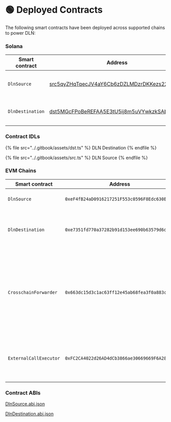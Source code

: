 # 🟢 Deployed Contracts

The following smart contracts have been deployed across supported chains to power DLN:

### Solana <a href="#solana" id="solana"></a>

| Smart contract   | Address                                                                                                               | Description                           |
| ---------------- | --------------------------------------------------------------------------------------------------------------------- | ------------------------------------- |
| `DlnSource`      | [src5qyZHqTqecJV4aY6Cb6zDZLMDzrDKKezs22MPHr4](https://solscan.io/account/src5qyZHqTqecJV4aY6Cb6zDZLMDzrDKKezs22MPHr4) | Used to place orders on DLN           |
| `DlnDestination` | [dst5MGcFPoBeREFAA5E3tU5ij8m5uVYwkzkSAbsLbNo](https://solscan.io/account/dst5MGcFPoBeREFAA5E3tU5ij8m5uVYwkzkSAbsLbNo) | Used to fulfill and cancel DLN orders |

### Contract IDLs <a href="#evm-chains" id="evm-chains"></a>

{% file src="../.gitbook/assets/dst.ts" %}
DLN Destination
{% endfile %}

{% file src="../.gitbook/assets/src.ts" %}
DLN Source
{% endfile %}

### EVM Chains <a href="#evm-chains" id="evm-chains"></a>

| Smart contract         | Address                                      | Description                                                                                                                                   |
| ---------------------- | -------------------------------------------- | --------------------------------------------------------------------------------------------------------------------------------------------- |
| `DlnSource`            | `0xeF4fB24aD0916217251F553c0596F8Edc630EB66` | Used to place orders on DLN                                                                                                                   |
| `DlnDestination`       | `0xe7351fd770a37282b91d153ee690b63579d6dd7f` | Used to fulfill and cancel orders placed on DLN                                                                                               |
| `CrosschainForwarder`  | `0x663dc15d3c1ac63ff12e45ab68fea3f0a883c251` | Intermediary smart contract used exclusively by the DLN API to sell input assets for trusted liquid assets prior order created, if necessary. |
| `ExternalCallExecutor` | `0xFC2CA4022d26AD4dCb3866ae30669669F6A28f19` | Used to accepting tokens and data to execute dln external calls                                                                               |

### **Contract ABIs**

[DlnSource.abi.json](https://3251284410-files.gitbook.io/\~/files/v0/b/gitbook-x-prod.appspot.com/o/spaces%2F8SH9Mg0oTRdKFNHxWvTP%2Fuploads%2F2Cg4HetCApwZBZxkThpT%2FDlnSource.abi.json?alt=media\&token=0bf21e5f-7511-4cc0-86a2-841a1bd70f3a)

[DlnDestination.abi.json](https://3251284410-files.gitbook.io/\~/files/v0/b/gitbook-x-prod.appspot.com/o/spaces%2F8SH9Mg0oTRdKFNHxWvTP%2Fuploads%2FyhXoBlUK16nqXPM3vSgM%2FDlnDestination.abi.json?alt=media\&token=397802d5-e1bf-4743-95fc-8d248210ed38)

